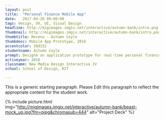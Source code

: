 ```yaml
---
layout: post
title:  "Personal Finance Mobile App"
date:   2017-04-28 09:00:00
tags: design, UX, UI, Visual Design
headline: http://migimages.imgix.net/interactive/autumn-bank/intro.png?fm=pjpg&h=400&bg=38d152&fit=crop&crop=fp&fp-y=0&auto=format
thumbnail: http://migimages.imgix.net/interactive/autumn-bank/intro.png?fit=crop&bg=38d152&fm=pjpg&q=85&chromasub=444
thumbtitle: Revenu - Autumn Coyle
thumbdesc: Mobile App Prototype, 2016
accentcolor: 38d152
studentname: Autumn Coyle
prompt: Designe an application prototype for real-time personal finance tracking data
activeyear: 2016
classname: New Media Design Interactive IV
school: School of Design, RIT

---
```


<section>
<p>This is a generic starting paragraph. Please Edit this paragraph to reflect the appropriate content for the student work.</p>

{% include picture.html img="http://migimages.imgix.net/interactive/autumn-bank/beast-mock_up.jpg?fm=pjpg&chromasub=444" alt="Project Deck" %}